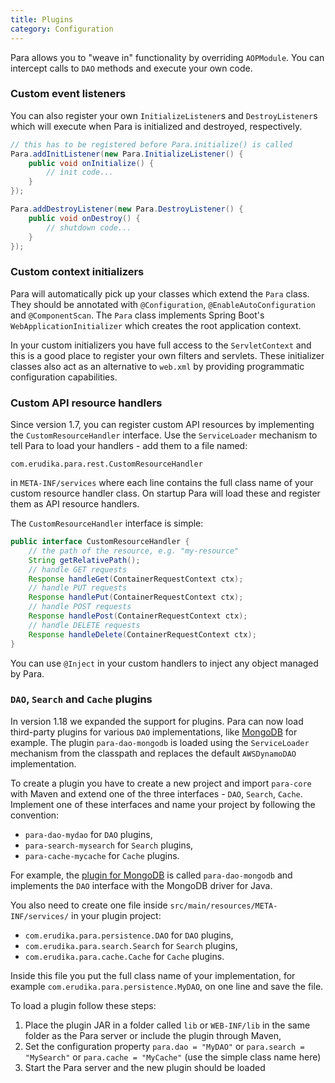 ```yaml
---
title: Plugins
category: Configuration
---
```


Para allows you to "weave in" functionality by overriding `AOPModule`. You can intercept calls to `DAO` methods
and execute your own code.

### Custom event listeners

You can also register your own `InitializeListener`s and `DestroyListener`s which will execute when Para is initialized
and destroyed, respectively.

```java
// this has to be registered before Para.initialize() is called
Para.addInitListener(new Para.InitializeListener() {
	public void onInitialize() {
		// init code...
	}
});

Para.addDestroyListener(new Para.DestroyListener() {
	public void onDestroy() {
		// shutdown code...
	}
});
```

### Custom context initializers

Para will automatically pick up your classes which extend the `Para` class. They should be annotated
with `@Configuration`, `@EnableAutoConfiguration` and `@ComponentScan`. The `Para` class implements Spring Boot's
`WebApplicationInitializer` which creates the root application context.

In your custom initializers you have full access to the `ServletContext` and this is a good place to register
your own filters and servlets. These initializer classes also act as an alternative to
`web.xml` by providing programmatic configuration capabilities.

### Custom API resource handlers

Since version 1.7, you can register custom API resources by implementing the `CustomResourceHandler` interface.
Use the `ServiceLoader` mechanism to tell Para to load your handlers - add them to a file named:
```
com.erudika.para.rest.CustomResourceHandler
```
in `META-INF/services` where each line contains the full class name
of your custom resource handler class. On startup Para will load these and register them as API resource handlers.

The `CustomResourceHandler` interface is simple:

```java
public interface CustomResourceHandler {
	// the path of the resource, e.g. "my-resource"
	String getRelativePath();
	// handle GET requests
	Response handleGet(ContainerRequestContext ctx);
	// handle PUT requests
	Response handlePut(ContainerRequestContext ctx);
	// handle POST requests
	Response handlePost(ContainerRequestContext ctx);
	// handle DELETE requests
	Response handleDelete(ContainerRequestContext ctx);
}
```

You can use `@Inject` in your custom handlers to inject any object managed by Para.

### `DAO`, `Search` and `Cache` plugins

In version 1.18 we expanded the support for plugins. Para can now load third-party plugins for various `DAO`
implementations, like [MongoDB](https://github.com/Erudika/para-dao-mongodb) for example. The plugin `para-dao-mongodb`
is loaded using the `ServiceLoader` mechanism from the classpath and replaces the default `AWSDynamoDAO` implementation.

To create a plugin you have to create a new project and import `para-core` with Maven and extend one of the three
interfaces - `DAO`, `Search`, `Cache`. Implement one of these interfaces and name your project by following the
convention:

- `para-dao-mydao` for `DAO` plugins,
- `para-search-mysearch` for `Search` plugins,
- `para-cache-mycache` for `Cache` plugins.

For example, the [plugin for MongoDB](https://github.com/Erudika/para-dao-mongodb) is called `para-dao-mongodb` and
implements the `DAO` interface with the MongoDB driver for Java.

You also need to create one file inside `src/main/resources/META-INF/services/` in your plugin project:

- `com.erudika.para.persistence.DAO` for `DAO` plugins,
- `com.erudika.para.search.Search` for `Search` plugins,
- `com.erudika.para.cache.Cache` for `Cache` plugins.

Inside this file you put the full class name of your implementation, for example `com.erudika.para.persistence.MyDAO`,
on one line and save the file.

To load a plugin follow these steps:

1. Place the plugin JAR in a folder called `lib` or `WEB-INF/lib` in the same folder as the Para server or
include the plugin through Maven,
2. Set the configuration property `para.dao = "MyDAO"` or `para.search = "MySearch"` or `para.cache = "MyCache"`
(use the simple class name here)
3. Start the Para server and the new plugin should be loaded
